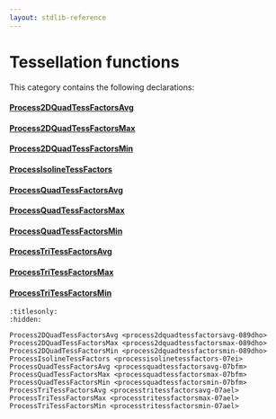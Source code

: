 ```yaml
---
layout: stdlib-reference
---
```

# Tessellation functions

This category contains the following declarations:

#### [Process2DQuadTessFactorsAvg](process2dquadtessfactorsavg-089dho.md)

#### [Process2DQuadTessFactorsMax](process2dquadtessfactorsmax-089dho.md)

#### [Process2DQuadTessFactorsMin](process2dquadtessfactorsmin-089dho.md)

#### [ProcessIsolineTessFactors](processisolinetessfactors-07ei.md)

#### [ProcessQuadTessFactorsAvg](processquadtessfactorsavg-07bfm.md)

#### [ProcessQuadTessFactorsMax](processquadtessfactorsmax-07bfm.md)

#### [ProcessQuadTessFactorsMin](processquadtessfactorsmin-07bfm.md)

#### [ProcessTriTessFactorsAvg](processtritessfactorsavg-07ael.md)

#### [ProcessTriTessFactorsMax](processtritessfactorsmax-07ael.md)

#### [ProcessTriTessFactorsMin](processtritessfactorsmin-07ael.md)


```{toctree}
:titlesonly:
:hidden:

Process2DQuadTessFactorsAvg <process2dquadtessfactorsavg-089dho>
Process2DQuadTessFactorsMax <process2dquadtessfactorsmax-089dho>
Process2DQuadTessFactorsMin <process2dquadtessfactorsmin-089dho>
ProcessIsolineTessFactors <processisolinetessfactors-07ei>
ProcessQuadTessFactorsAvg <processquadtessfactorsavg-07bfm>
ProcessQuadTessFactorsMax <processquadtessfactorsmax-07bfm>
ProcessQuadTessFactorsMin <processquadtessfactorsmin-07bfm>
ProcessTriTessFactorsAvg <processtritessfactorsavg-07ael>
ProcessTriTessFactorsMax <processtritessfactorsmax-07ael>
ProcessTriTessFactorsMin <processtritessfactorsmin-07ael>
```

<script>
// Fix .md links to .html when on ReadTheDocs
if (window.location.hostname.includes('readthedocs') || 
    window.location.hostname.includes('rtfd.io')) {
  document.addEventListener('DOMContentLoaded', function() {
    const links = document.querySelectorAll('a');
    links.forEach(link => {
      const href = link.getAttribute('href');
      if (href && href.includes('.md')) {
        // This regex will handle .md links with or without fragment identifiers or query parameters
        link.href = link.href.replace(/(.+)\.md(#[^?]*)?(\?.*)?$/, '$1.html$2$3');
      }
    });
  });
}
</script>
